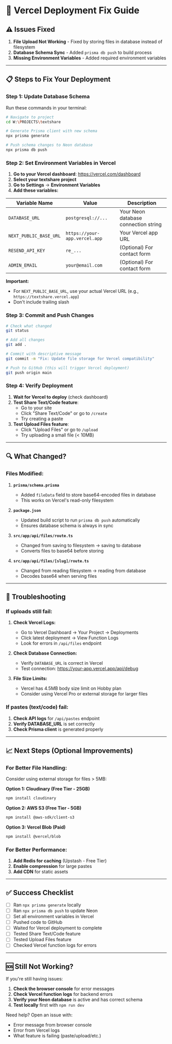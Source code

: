 # 🔧 Vercel Deployment Fix Guide

## ⚠️ Issues Fixed

1. **File Upload Not Working** - Fixed by storing files in database instead of filesystem
2. **Database Schema Sync** - Added `prisma db push` to build process
3. **Missing Environment Variables** - Added required environment variables

---

## 📋 Steps to Fix Your Deployment

### Step 1: Update Database Schema

Run these commands in your terminal:

```bash
# Navigate to project
cd W:\PROJECTS\textshare

# Generate Prisma client with new schema
npx prisma generate

# Push schema changes to Neon database
npx prisma db push
```

### Step 2: Set Environment Variables in Vercel

1. **Go to your Vercel dashboard**: https://vercel.com/dashboard
2. **Select your textshare project**
3. **Go to Settings** → **Environment Variables**
4. **Add these variables:**

| Variable Name | Value | Description |
|---------------|-------|-------------|
| `DATABASE_URL` | `postgresql://...` | Your Neon database connection string |
| `NEXT_PUBLIC_BASE_URL` | `https://your-app.vercel.app` | Your Vercel app URL |
| `RESEND_API_KEY` | `re_...` | (Optional) For contact form |
| `ADMIN_EMAIL` | `your@email.com` | (Optional) For contact form |

**Important:** 
- For `NEXT_PUBLIC_BASE_URL`, use your actual Vercel URL (e.g., `https://textshare.vercel.app`)
- Don't include trailing slash

### Step 3: Commit and Push Changes

```bash
# Check what changed
git status

# Add all changes
git add .

# Commit with descriptive message
git commit -m "Fix: Update file storage for Vercel compatibility"

# Push to GitHub (this will trigger Vercel deployment)
git push origin main
```

### Step 4: Verify Deployment

1. **Wait for Vercel to deploy** (check dashboard)
2. **Test Share Text/Code feature**:
   - Go to your site
   - Click "Share Text/Code" or go to `/create`
   - Try creating a paste
3. **Test Upload Files feature**:
   - Click "Upload Files" or go to `/upload`
   - Try uploading a small file (< 10MB)

---

## 🔍 What Changed?

### Files Modified:

1. **`prisma/schema.prisma`**
   - Added `fileData` field to store base64-encoded files in database
   - This works on Vercel's read-only filesystem

2. **`package.json`**
   - Updated build script to run `prisma db push` automatically
   - Ensures database schema is always in sync

3. **`src/app/api/files/route.ts`**
   - Changed from saving to filesystem → saving to database
   - Converts files to base64 before storing

4. **`src/app/api/files/[slug]/route.ts`**
   - Changed from reading filesystem → reading from database
   - Decodes base64 when serving files

---

## 🚨 Troubleshooting

### If uploads still fail:

1. **Check Vercel Logs:**
   - Go to Vercel Dashboard → Your Project → Deployments
   - Click latest deployment → View Function Logs
   - Look for errors in `/api/files` endpoint

2. **Check Database Connection:**
   - Verify `DATABASE_URL` is correct in Vercel
   - Test connection: https://your-app.vercel.app/api/debug

3. **File Size Limits:**
   - Vercel has 4.5MB body size limit on Hobby plan
   - Consider using Vercel Pro or external storage for larger files

### If pastes (text/code) fail:

1. **Check API logs** for `/api/pastes` endpoint
2. **Verify DATABASE_URL** is set correctly
3. **Check Prisma client** is generated properly

---

## 📈 Next Steps (Optional Improvements)

### For Better File Handling:

Consider using external storage for files > 5MB:

**Option 1: Cloudinary (Free Tier - 25GB)**
```bash
npm install cloudinary
```

**Option 2: AWS S3 (Free Tier - 5GB)**
```bash
npm install @aws-sdk/client-s3
```

**Option 3: Vercel Blob (Paid)**
```bash
npm install @vercel/blob
```

### For Better Performance:

1. **Add Redis for caching** (Upstash - Free Tier)
2. **Enable compression** for large pastes
3. **Add CDN** for static assets

---

## ✅ Success Checklist

- [ ] Ran `npx prisma generate` locally
- [ ] Ran `npx prisma db push` to update Neon
- [ ] Set all environment variables in Vercel
- [ ] Pushed code to GitHub
- [ ] Waited for Vercel deployment to complete
- [ ] Tested Share Text/Code feature
- [ ] Tested Upload Files feature
- [ ] Checked Vercel function logs for errors

---

## 🆘 Still Not Working?

If you're still having issues:

1. **Check the browser console** for error messages
2. **Check Vercel function logs** for backend errors
3. **Verify your Neon database** is active and has correct schema
4. **Test locally** first with `npm run dev`

Need help? Open an issue with:
- Error message from browser console
- Error from Vercel logs
- What feature is failing (paste/upload/etc.)
